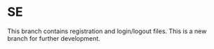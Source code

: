 # SE
This branch contains registration and login/logout files. This is a new branch for further development.

